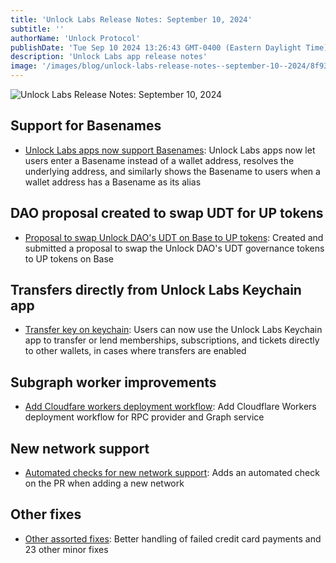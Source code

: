 ```yaml
---
title: 'Unlock Labs Release Notes: September 10, 2024'
subtitle: ''
authorName: 'Unlock Protocol'
publishDate: 'Tue Sep 10 2024 13:26:43 GMT-0400 (Eastern Daylight Time)'
description: 'Unlock Labs app release notes'
image: '/images/blog/unlock-labs-release-notes--september-10--2024/8f93034a990c73ef27d2557cfbf980ec.jpg'
---
```


![Unlock Labs Release Notes: September 10, 2024](https://storage.googleapis.com/papyrus_images/8f93034a990c73ef27d2557cfbf980ec.jpg)

<div class="relative header-and-anchor"><h2 id="h-support-for-basenames">Support for Basenames</h2></div><ul><li><p><a target="_blank" rel="noopener noreferrer nofollow ugc" class="dont-break-out" href="https://github.com/unlock-protocol/unlock/pull/14558">Unlock Labs apps now support Basenames</a>: Unlock Labs apps now let users enter a Basename instead of a wallet address, resolves the underlying address, and similarly shows the Basename to users when a wallet address has a Basename as its alias </p></li></ul><div class="relative header-and-anchor"><h2 id="h-dao-proposal-created-to-swap-udt-for-up-tokens">DAO proposal created to swap UDT for UP tokens</h2></div><ul><li><p><a target="_blank" rel="noopener noreferrer nofollow ugc" class="dont-break-out" href="https://github.com/unlock-protocol/unlock/pull/14449">Proposal to swap Unlock DAO's UDT on Base to UP tokens</a>: Created and submitted a proposal to swap the Unlock DAO's UDT governance tokens to UP tokens on Base</p></li></ul><div class="relative header-and-anchor"><h2 id="h-transfers-directly-from-unlock-labs-keychain-app">Transfers directly from Unlock Labs Keychain app</h2></div><ul><li><p><a target="_blank" rel="noopener noreferrer nofollow ugc" class="dont-break-out" href="https://github.com/unlock-protocol/unlock/pull/14434">Transfer key on keychain</a>: Users can now use the Unlock Labs Keychain app to transfer or lend memberships, subscriptions, and tickets directly to other wallets, in cases where transfers are enabled</p></li></ul><div class="relative header-and-anchor"><h2 id="h-subgraph-worker-improvements">Subgraph worker improvements</h2></div><ul><li><p><a target="_blank" rel="noopener noreferrer nofollow ugc" class="dont-break-out" href="https://github.com/unlock-protocol/unlock/pull/14469">Add Cloudfare workers deployment workflow</a>: Add Cloudflare Workers deployment workflow for RPC provider and Graph service</p></li></ul><div class="relative header-and-anchor"><h2 id="h-new-network-support">New network support</h2></div><ul><li><p><a target="_blank" rel="noopener noreferrer nofollow ugc" class="dont-break-out" href="https://github.com/unlock-protocol/unlock/pull/14243">Automated checks for new network support</a>: Adds an automated check on the PR when adding a new network</p></li></ul><div class="relative header-and-anchor"><h2 id="h-other-fixes">Other fixes</h2></div><ul><li><p><a target="_blank" rel="noopener noreferrer nofollow ugc" class="dont-break-out" href="https://github.com/unlock-protocol/unlock/releases/tag/20240910-1">Other assorted fixes</a>: Better handling of failed credit card payments and 23 other minor fixes</p></li></ul><p></p>
